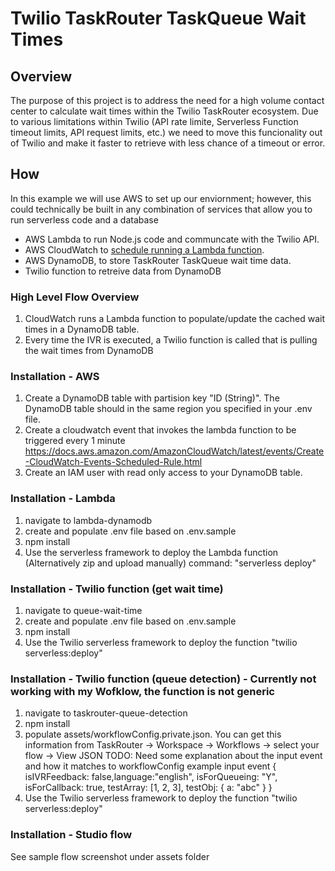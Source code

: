 # Twilio TaskRouter TaskQueue Wait Times

## Overview

The purpose of this project is to address the need for a high volume contact center to calculate wait times within the Twilio TaskRouter ecosystem. Due to various limitations within Twilio (API rate limite, Serverless Function timeout limits, API request limits, etc.) we need to move this funcionality out of Twilio and make it faster to retrieve with less chance of a timeout or error.

## How

In this example we will use AWS to set up our enviornment; however, this could technically be built in any combination of services that allow you to run serverless code and a database

- AWS Lambda to run Node.js code and communcate with the Twilio API.
- AWS CloudWatch to [schedule running a Lambda function](https://docs.aws.amazon.com/AmazonCloudWatch/latest/events/RunLambdaSchedule.html).
- AWS DynamoDB, to store TaskRouter TaskQueue wait time data.
- Twilio function to retreive data from DynamoDB

### High Level Flow Overview

1. CloudWatch runs a Lambda function to populate/update the cached wait times in a DynamoDB table.
2. Every time the IVR is executed, a Twilio function is called that is pulling the wait times from DynamoDB 

### Installation - AWS
1. Create a DynamoDB table with partision key "ID (String)". The DynamoDB table should in the same region you specified in your .env file. 
2. Create a cloudwatch event that invokes the lambda function to be triggered every 1 minute https://docs.aws.amazon.com/AmazonCloudWatch/latest/events/Create-CloudWatch-Events-Scheduled-Rule.html
3. Create an IAM user with read only access to your DynamoDB table.

### Installation - Lambda
1. navigate to lambda-dynamodb
2. create and populate .env file based on .env.sample
3. npm install
4. Use the serverless framework to deploy the Lambda function (Alternatively zip and upload manually) command: "serverless deploy"

### Installation - Twilio function (get wait time)
1. navigate to queue-wait-time
2. create and populate .env file based on .env.sample
3. npm install
4. Use the Twilio serverless framework to deploy the function "twilio serverless:deploy"

### Installation - Twilio function (queue detection) - Currently not working with my Wofklow, the function is not generic
1. navigate to taskrouter-queue-detection
2. npm install
3. populate assets/workflowConfig.private.json. You can get this information from TaskRouter -> Workspace -> Workflows -> select your flow -> View JSON
TODO: Need some explanation about the input event and how it matches to workflowConfig example input event { isIVRFeedback: false,language:"english", isForQueueing: "Y", isForCallback: true, testArray: [1, 2, 3], testObj: { a: "abc" } }
4. Use the Twilio serverless framework to deploy the function "twilio serverless:deploy"

### Installation - Studio flow
See sample flow screenshot under assets folder



